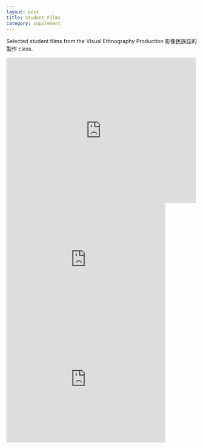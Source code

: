 ```yaml
---
layout: post
title: Student Films
category: supplement
---
```


Selected student films from the Visual Ethnography Production 影像民族誌的製作 class.


<iframe src="https://player.vimeo.com/video/5383136" width="500" height="383" frameborder="0" webkitallowfullscreen mozallowfullscreen allowfullscreen></iframe> 

<iframe width="420" height="315" src="https://www.youtube.com/embed/NVDKBYJPXWo" frameborder="0" allowfullscreen></iframe>

<iframe width="420" height="315" src="https://www.youtube.com/embed/yOrE_GxP4BA" frameborder="0" allowfullscreen></iframe>


